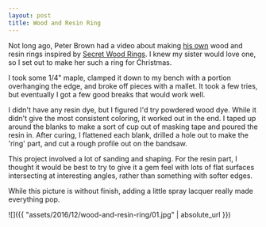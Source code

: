 ```yaml
---
layout: post
title: Wood and Resin Ring
---
```

Not long ago, Peter Brown had a video about making
[his own](https://www.youtube.com/watch?v=poNzkmOAL4k) wood and resin rings
inspired by [Secret Wood Rings](https://mysecretwood.com/). I knew my sister
would love one, so I set out to make her such a ring for Christmas.

I took some 1/4" maple, clamped it down to my bench with a portion overhanging
the edge, and broke off pieces with a mallet. It took a few tries, but
eventually I got a few good breaks that would work well.

I didn't have any resin dye, but I figured I'd try powdered wood dye. While it
didn't give the most consistent coloring, it worked out in the end. I taped up
around the blanks to make a sort of cup out of masking tape and poured the resin
in. After curing, I flattened each blank, drilled a hole out to make the 'ring'
part, and cut a rough profile out on the bandsaw.

This project involved a lot of sanding and shaping. For the resin part, I
thought it would be best to try to give it a gem feel with lots of flat
surfaces intersecting at interesting angles, rather than something with softer
edges.

While this picture is without finish, adding a little spray lacquer really made
everything pop.

![]({{ "assets/2016/12/wood-and-resin-ring/01.jpg" | absolute_url }})
